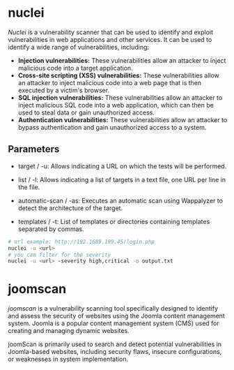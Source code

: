 # nuclei
*Nuclei* is a vulnerability scanner that can be used to identify and exploit vulnerabilities in web applications and other services.
It can be used to identify a wide range of vulnerabilities, including:

- **Injection vulnerabilities:** These vulnerabilities allow an attacker to inject malicious code into a target application.
- **Cross-site scripting (XSS) vulnerabilities:** These vulnerabilities allow an attacker to inject malicious code into a web page that is then executed by a victim's browser.
- **SQL injection vulnerabilities:** These vulnerabilities allow an attacker to inject malicious SQL code into a web application, which can then be used to steal data or gain unauthorized access.
- **Authentication vulnerabilities:** These vulnerabilities allow an attacker to bypass authentication and gain unauthorized access to a system.
## Parameters
- target / -u: Allows indicating a URL on which the tests will be performed.

- list / -l: Allows indicating a list of targets in a text file, one URL per line in the file.

- automatic-scan / -as: Executes an automatic scan using Wappalyzer to detect the architecture of the target.

- templates / -t: List of templates or directories containing templates separated by commas.
```bash
# url example: http://192.1689.199.45/login.php
nuclei -u <url> 
# you can filter for the severity
nuclei -u <url> -severity high,critical -o output.txt
```


# joomscan
*joomscan* is a vulnerability scanning tool specifically designed to identify and assess the security of websites using the Joomla content management system. Joomla is a popular content management system (CMS) used for creating and managing dynamic websites.

joomScan is primarily used to search and detect potential vulnerabilities in Joomla-based websites, including security flaws, insecure configurations, or weaknesses in system implementation.


